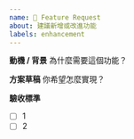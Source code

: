 ```yaml
---
name: 🚀 Feature Request
about: 建議新增或改進功能
labels: enhancement
---
```


**動機 / 背景**
為什麼需要這個功能？

**方案草稿**
你希望怎麼實現？

**驗收標準**
- [ ] 1
- [ ] 2
